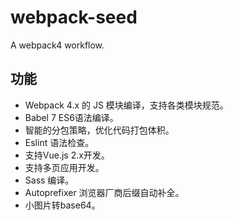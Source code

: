 # webpack-seed

A webpack4 workflow.

## 功能

* Webpack 4.x 的 JS 模块编译，支持各类模块规范。
* Babel 7 ES6语法编译。
* 智能的分包策略，优化代码打包体积。
* Eslint 语法检查。
* 支持Vue.js 2.x开发。
* 支持多页应用开发。
* Sass 编译。
* Autoprefixer 浏览器厂商后缀自动补全。
* 小图片转base64。
